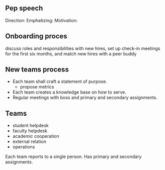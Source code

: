 Pep speech
----------
Direction:
Emphatizing:
Motivation: 

Onboarding proces
-----------------
discuss roles and responsibilities with new hires, set up check-in meetings for the first six months, and match new hires with a peer buddy

New teams process
-----------------
- Each team shall craft a statement of purpose.
	- propose metrics
- Each team creates a knowledge base on how to serve.
- Regular meetings with boss and primary and secondary assignments.

Teams
-----
- student helpdesk
- faculty helpdesk
- academic cooperation
- external relation
- operations

Each team reports to a single person.
Has primary and secondary assignments.
